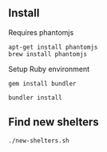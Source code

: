 Install
-------

Requires phantomjs
```
apt-get install phantomjs
brew install phantomjs
```

Setup Ruby environment
```
gem install bundler

bundler install
```

Find new shelters
-----------------
```
./new-shelters.sh
```
